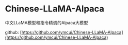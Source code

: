 # Chinese-LLaMA-Alpaca
中文LLaMA模型和指令精调的Alpaca大模型

github: [https://github.com/ymcui/Chinese-LLaMA-Alpaca](https://github.com/ymcui/Chinese-LLaMA-Alpaca)